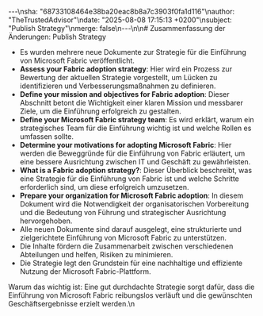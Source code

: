 ---\nsha: "68733108464e38ba20eac8b8a7c3903f0fa1d116"\nauthor: "TheTrustedAdvisor"\ndate: "2025-08-08 17:15:13 +0200"\nsubject: "Publish Strategy"\nmerge: false\n---\n\n# Zusammenfassung der Änderungen: Publish Strategy

- Es wurden mehrere neue Dokumente zur Strategie für die Einführung von Microsoft Fabric veröffentlicht.
- **Assess your Fabric adoption strategy**: Hier wird ein Prozess zur Bewertung der aktuellen Strategie vorgestellt, um Lücken zu identifizieren und Verbesserungsmaßnahmen zu definieren.
- **Define your mission and objectives for Fabric adoption**: Dieser Abschnitt betont die Wichtigkeit einer klaren Mission und messbarer Ziele, um die Einführung erfolgreich zu gestalten.
- **Define your Microsoft Fabric strategy team**: Es wird erklärt, warum ein strategisches Team für die Einführung wichtig ist und welche Rollen es umfassen sollte.
- **Determine your motivations for adopting Microsoft Fabric**: Hier werden die Beweggründe für die Einführung von Fabric erläutert, um eine bessere Ausrichtung zwischen IT und Geschäft zu gewährleisten.
- **What is a Fabric adoption strategy?**: Dieser Überblick beschreibt, was eine Strategie für die Einführung von Fabric ist und welche Schritte erforderlich sind, um diese erfolgreich umzusetzen.
- **Prepare your organization for Microsoft Fabric adoption**: In diesem Dokument wird die Notwendigkeit der organisatorischen Vorbereitung und die Bedeutung von Führung und strategischer Ausrichtung hervorgehoben.
- Alle neuen Dokumente sind darauf ausgelegt, eine strukturierte und zielgerichtete Einführung von Microsoft Fabric zu unterstützen.
- Die Inhalte fördern die Zusammenarbeit zwischen verschiedenen Abteilungen und helfen, Risiken zu minimieren.
- Die Strategie legt den Grundstein für eine nachhaltige und effiziente Nutzung der Microsoft Fabric-Plattform.

Warum das wichtig ist: Eine gut durchdachte Strategie sorgt dafür, dass die Einführung von Microsoft Fabric reibungslos verläuft und die gewünschten Geschäftsergebnisse erzielt werden.\n